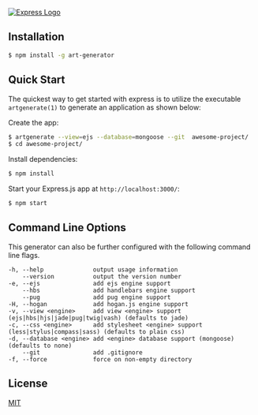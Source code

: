 [![Express Logo](https://i.cloudup.com/zfY6lL7eFa-3000x3000.png)](http://expressjs.com/)


## Installation

```sh
$ npm install -g art-generator
```

## Quick Start

The quickest way to get started with express is to utilize the executable `artgenerate(1)` to generate an application as shown below:

Create the app:

```bash
$ artgenerate --view=ejs --database=mongoose --git  awesome-project/
$ cd awesome-project/
```

Install dependencies:

```bash
$ npm install
```

Start your Express.js app at `http://localhost:3000/`:

```bash
$ npm start
```

## Command Line Options

This generator can also be further configured with the following command line flags.

    -h, --help              output usage information
        --version           output the version number
    -e, --ejs               add ejs engine support
        --hbs               add handlebars engine support
        --pug               add pug engine support
    -H, --hogan             add hogan.js engine support
    -v, --view <engine>     add view <engine> support (ejs|hbs|hjs|jade|pug|twig|vash) (defaults to jade)
    -c, --css <engine>      add stylesheet <engine> support (less|stylus|compass|sass) (defaults to plain css)
    -d, --database <engine> add <engine> database support (mongoose) (defaults to none)
        --git               add .gitignore
    -f, --force             force on non-empty directory

## License

[MIT](LICENSE)

[npm-image]: https://img.shields.io/npm/v/express-generator.svg
[npm-url]: https://npmjs.org/package/express-generator
[travis-image]: https://img.shields.io/travis/expressjs/generator/master.svg?label=linux
[travis-url]: https://travis-ci.org/expressjs/generator
[appveyor-image]: https://img.shields.io/appveyor/ci/dougwilson/generator/master.svg?label=windows
[appveyor-url]: https://ci.appveyor.com/project/dougwilson/generator
[downloads-image]: https://img.shields.io/npm/dm/express-generator.svg
[downloads-url]: https://npmjs.org/package/express-generator
[gratipay-image]: https://img.shields.io/gratipay/dougwilson.svg
[gratipay-url]: https://gratipay.com/dougwilson/
